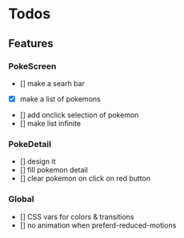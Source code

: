 # Todos

## Features

### PokeScreen

- [] make a searh bar
- [x] make a list of pokemons
- [] add onclick selection of pokemon
- [] make list infinite

### PokeDetail

- [] design it
- [] fill pokemon detail
- [] clear pokemon on click on red button

### Global

- [] CSS vars for colors & transitions
- [] no animation when preferd-reduced-motions
